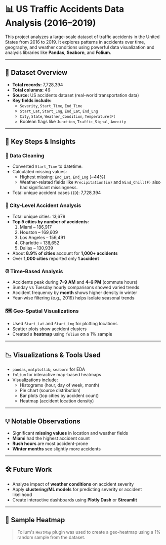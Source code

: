 # 📊 US Traffic Accidents Data Analysis (2016–2019)

This project analyzes a large-scale dataset of traffic accidents in the United States from 2016 to 2019. It explores patterns in accidents over time, geography, and weather conditions using powerful data visualization and analysis libraries like **Pandas**, **Seaborn**, and **Folium**.

---

## 📁 Dataset Overview

- **Total records:** 7,728,394  
- **Total columns:** 46  
- **Source:** US accidents dataset (real-world transportation data)  
- **Key fields include:**
  - `Severity`, `Start_Time`, `End_Time`
  - `Start_Lat`, `Start_Lng`, `End_Lat`, `End_Lng`
  - `City`, `State`, `Weather_Condition`, `Temperature(F)`
  - Boolean flags like `Junction`, `Traffic_Signal`, `Amenity`

---

## 📌 Key Steps & Insights

### 🧼 Data Cleaning

- Converted `Start_Time` to datetime.
- Calculated missing values:
  - Highest missing: `End_Lat`, `End_Lng` (~44%)
  - Weather-related fields like `Precipitation(in)` and `Wind_Chill(F)` also had significant missingness.
- Total unique accident cases (`ID`): 7,728,394

### 🌆 City-Level Accident Analysis

- Total unique cities: 13,679
- **Top 5 cities by number of accidents:**
  1. Miami – 186,917
  2. Houston – 169,609
  3. Los Angeles – 156,491
  4. Charlotte – 138,652
  5. Dallas – 130,939
- About **8.9% of cities** account for **1,000+ accidents**
- Over **1,000 cities** reported only **1 accident**

### ⏰ Time-Based Analysis

- Accidents peak during **7–9 AM** and **4–6 PM** (commute hours)
- Sunday vs Tuesday hourly comparisons showed varied trends
- Accident frequency by **month** shows higher density in winter
- Year-wise filtering (e.g., 2019) helps isolate seasonal trends

### 🗺️ Geo-Spatial Visualizations

- Used `Start_Lat` and `Start_Lng` for plotting locations
- Scatter plots show accident clusters
- Created a **heatmap** using `folium` on a 1% sample

---

## 📉 Visualizations & Tools Used

- `pandas`, `matplotlib`, `seaborn` for EDA
- `folium` for interactive map-based heatmaps
- Visualizations include:
  - Histograms (hour, day of week, month)
  - Pie chart (source distribution)
  - Bar plots (top cities by accident count)
  - Heatmap (accident location density)

---

## 💡 Notable Observations

- Significant **missing values** in location and weather fields
- **Miami** had the highest accident count
- **Rush hours** are most accident-prone
- **Winter months** see slightly more accidents

---

## 🛠️ Future Work

- Analyze impact of **weather conditions** on accident severity
- Apply **clustering/ML models** for predicting severity or accident likelihood
- Create interactive dashboards using **Plotly Dash** or **Streamlit**

---

## 📍 Sample Heatmap

> Folium's `HeatMap` plugin was used to create a geo-heatmap using a 1% random sample from the dataset.

